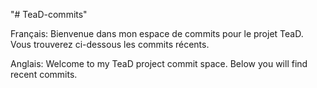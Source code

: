 "# TeaD-commits" 

Français:
Bienvenue dans mon espace de commits pour le projet TeaD. Vous trouverez ci-dessous les commits récents.

Anglais:
Welcome to my TeaD project commit space. Below you will find recent commits.